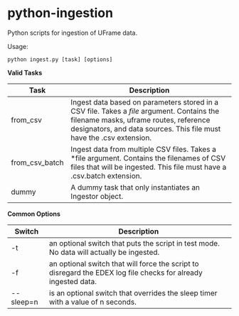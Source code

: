 # python-ingestion
Python scripts for ingestion of UFrame data.

Usage:

    python ingest.py [task] [options]

**Valid Tasks**

| Task           | Description |
| -------------- | ----------- |
| from_csv       | Ingest data based on parameters stored in a CSV file. Takes a *file* argument. Contains the filename masks, uframe routes, reference designators, and data sources. This file must have the .csv extension. |
| from_csv_batch | Ingest data from multiple CSV files. Takes a *file argument. Contains the filenames of CSV files that will be ingested. This file must have a .csv.batch extension.|
| dummy          | A dummy task that only instantiates an Ingestor object. |

**Common Options**

| Switch    | Description |
| --------- | ----------- |
| -t        | an optional switch that puts the script in test mode. No data will actually be ingested.|
| -f        | an optional switch that will force the script to disregard the EDEX log file checks for already ingested data. |
| --sleep=n | is an optional switch that overrides the sleep timer with a value of n seconds. |

